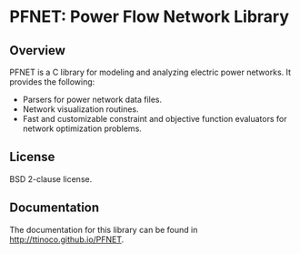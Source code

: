# PFNET: Power Flow Network Library

## Overview

PFNET is a C library for modeling and analyzing electric power networks. It provides the following:

- Parsers for power network data files.
- Network visualization routines.
- Fast and customizable constraint and objective function evaluators for network optimization problems.

## License

BSD 2-clause license.

## Documentation

The documentation for this library can be found in <http://ttinoco.github.io/PFNET>.
